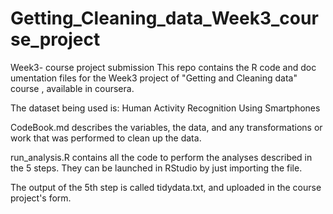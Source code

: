 # Getting_Cleaning_data_Week3_course_project
Week3- course project submission 
This repo contains the R code and doc
umentation files for the Week3 project of "Getting and Cleaning data" course , available in coursera.

The dataset being used is: Human Activity Recognition Using Smartphones



CodeBook.md describes the variables, the data, and any transformations or work that was performed to clean up the data.

run_analysis.R contains all the code to perform the analyses described in the 5 steps. They can be launched in RStudio by just importing the file.

The output of the 5th step is called tidydata.txt, and uploaded in the course project's form.
